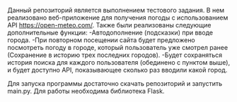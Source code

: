 Данный репозиторий является выполнением тестового задания. В нем реализовано веб-приложение для получения погоды с использованием API https://open-meteo.com/. Также были реализованы следующие дополнительные функции:
-Автодополнение (подсказки) при вводе города.
-При повторном посещении сайта будет предложено посмотреть погоду в городе, который пользователь уже смотрел ранее (Сохранение в историю трех последних городов).
-Будет сохраняться история поиска для каждого пользователя (обединено с пунктом выше), и будет доступно API, показывающее сколько раз вводили какой город.

Для запуска программы достаточно скачать репозиторий и запустить main.py. Для работы необходима библиотека Flask.

